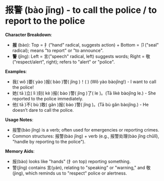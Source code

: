# **报警 (bào jǐng) - to call the police / to report to the police**

**Character Breakdown**:  
- **报** (bào): Top = 扌("hand" radical, suggests action) + Bottom = 卩("seal" radical); means "to report" or "to announce".  
- **警** (jǐng): Left = 言("speech" radical, left) suggests words; Right = 敬("respect/alert", right); refers to "alert" or "police".

**Examples**:  
- 我( wǒ )要( yào )报( bào )警( jǐng )！( ) (Wǒ yào bàojǐng!) - I want to call the police!  
- 她( tā )立( lì )刻( kè )报( bào )警( jǐng )了( le )。(Tā lìkè bàojǐng le.) - She reported to the police immediately.  
- 他( tā )不( bù )敢( gǎn )报( bào )警( jǐng )。(Tā bù gǎn bàojǐng.) - He doesn’t dare to call the police.

**Usage Notes**:  
- 报警(bào jǐng) is a verb; often used for emergencies or reporting crimes.  
- Common structures: 报警(bào jǐng) + verb (e.g., 报警处理(bào jǐng chǔlǐ), "handle by reporting to the police").

**Memory Aids**:  
- 报(bào) looks like "hands" (扌on top) reporting something.  
- 警(jǐng) contains 言(yán), relating to "speaking" or "warning," and 敬(jìng), which reminds us to "respect" police or alertness.